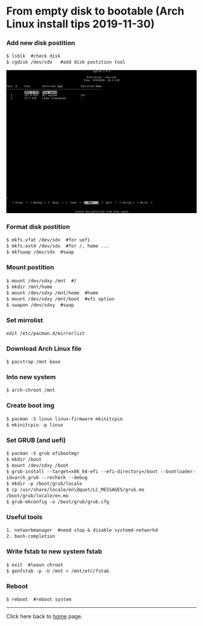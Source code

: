 # From empty disk to bootable (Arch Linux install tips 2019-11-30)

### Add new disk postition
    $ lsblk  #check disk
    $ cgdisk /dev/sdx   #add disk postition tool

![cgdisk](./images/cgdisk_2019-11-30_16-41-30.png)

### Format disk postition
    $ mkfs.vfat /dev/sdx  #for uefi
    $ mkfs.ext4 /dev/sdx  #for /, home ...
    $ mkfswap /dev/sdx  #swap

### Mount postition
    $ mount /dev/sdxy /mnt  #/
    $ mkdir /mnt/home
    $ mount /dev/sdxy /mnt/home  #home
    $ mount /dev/sdxy /mnt/boot  #efi option
    $ swapon /dev/sdxy  #swap

### Set mirrolist
    edit /etc/pacman.d/mirrorlist

### Download Arch Linux file
    $ pacstrap /mnt base

### Into new system
    $ arch-chroot /mnt

### Create boot img
    $ pacman -S linux linux-firmware mkinitcpio
    $ mkinitcpio -p linux

### Set GRUB (and uefi)
    $ pacman -S grub efibootmgr
    $ mkdir /boot
    $ mount /dev/sdxy /boot
    $ grub-install --target=x86_64-efi --efi-directory=/boot --bootloader-id=arch_grub --recheck --debug
    $ mkdir -p /boot/grub/locale
    $ cp /usr/share/locale/en\@quot/LC_MESSAGES/grub.mo /boot/grub/locale/en.mo
    $ grub-mkconfig -o /boot/grub/grub.cfg

### Useful tools
    1. networkmanager  #need stop & disable systemd-networkd
    2. bash-completion

### Write fstab to new system fstab
    $ exit  #leavn chroot
    $ genfstab -p -U /mnt > /mnt/etc/fstab

### Reboot
    $ reboot  #reboot system

---

Click here back to [home](./README.md) page.
